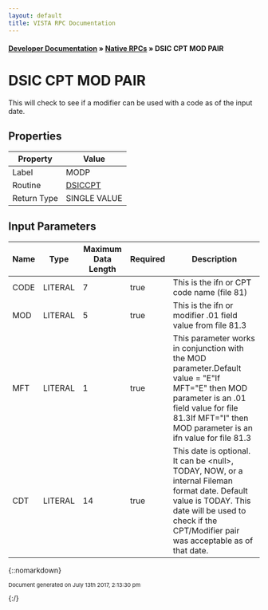 ```yaml
---
layout: default
title: VISTA RPC Documentation
---
```


#### [Developer Documentation](../index) &#187; [Native RPCs](TableOfContents) &#187; DSIC CPT MOD PAIR<br/>
# DSIC CPT MOD PAIR

This will check to see if a modifier can be used with a code as of the input date.

## Properties

Property | Value
--- | ---
Label | MODP
Routine | [DSICCPT](http://code.osehra.org/dox/Routine_DSICCPT_source.html)
Return Type | SINGLE VALUE


## Input Parameters

Name | Type | Maximum Data Length | Required | Description
--- | --- | --- | --- | ---
CODE | LITERAL | 7 | true | This is the ifn or CPT code name (file 81)
MOD | LITERAL | 5 | true | This is the ifn or modifier .01 field value from file 81.3
MFT | LITERAL | 1 | true | This parameter works in conjunction with the MOD parameter.Default value &#x3D; &quot;E&quot;If MFT&#x3D;&quot;E&quot; then MOD parameter is an .01 field value for file 81.3If MFT&#x3D;&quot;I&quot; then MOD parameter is an ifn value for file 81.3
CDT | LITERAL | 14 | true | This date is optional.  It can be &lt;null&gt;, TODAY, NOW, or a internal Fileman format date.  Default value is TODAY.  This date will be used to check if the CPT/Modifier pair was acceptable as of that date.



{::nomarkdown} <br/><p style="font-size: 11px">Document generated on July 13th 2017, 2:13:30 pm</p>{:/}